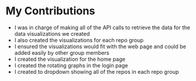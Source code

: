 # My Contributions
- I was in charge of making all of the API calls to retrieve the data for the data visualizations we created
- I also created the visualizations for each repo group
- I ensured the visualizations would fit with the web page and could be added easily by other group members
- I created the visualization for the home page
- I created the rotating graphs in the login page
- I created to dropdown showing all of the repos in each repo group
